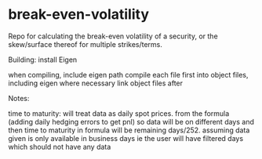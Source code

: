 # break-even-volatility
Repo for calculating the break-even volatility of a security, or the skew/surface thereof for multiple strikes/terms.

Building:
install Eigen

when compiling, include eigen path
compile each file first into object files, including eigen where necessary
link object files after

Notes:

time to maturity:
will treat data as daily spot prices. from the formula (adding daily hedging errors to get pnl) so data will be on
different days and then time to maturity in formula will be remaining days/252. assuming data given is only available in business days
ie the user will have filtered days which should not have any data